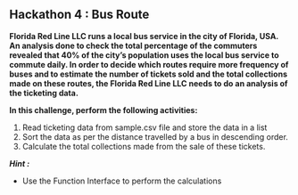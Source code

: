 ## Hackathon 4 : Bus Route

**Florida Red Line LLC runs a local bus service in the city of Florida, USA.
An analysis done to check the total percentage of the commuters revealed that 40% of the city’s population uses the
local bus service to commute daily. In order to decide which routes require more frequency of buses and to estimate the
number of tickets sold and the total collections made on these routes, the Florida Red Line LLC needs to do an analysis
of the ticketing data.**

**In this challenge, perform the following activities:**

1. Read ticketing data from sample.csv file and store the data in a list
2. Sort the data as per the distance travelled by a bus in descending order.
3. Calculate the total collections made from the sale of these tickets.

**_Hint :_**

- Use the Function Interface to perform the calculations
